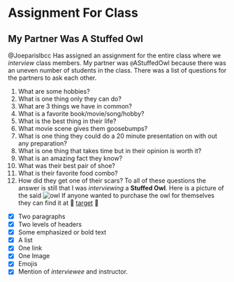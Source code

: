 # Assignment For Class
## My Partner Was A Stuffed Owl

@Joeparislbcc Has assigned an assignment for the entire class where we *interview* class members.
My partner was ``@``AStuffedOwl because there was an uneven number of students in the class.
There was a list of questions for the partners to ask each other.
  1. What are some hobbies?
  2. What is one thing only they can do?
  3. What are 3 things we have in common?
  4. What is a favorite book/movie/song/hobby?
  5. What is the best thing in their life?
  6. What movie scene gives them goosebumps?
  7. What is one thing they could do a 20 minute presentation on with out any preparation?
  8. What is one thing that takes time but in their opinion is worth it?
  9. What is an amazing fact they know?
  10. What was their best pair of shoe?
  11. What is their favorite food combo?
  12. How did they get one of their scars?
To all of these questions the answer is still that I was *interviewing* a **Stuffed Owl**.
Here is a picture of the said ![owl](https://target.scene7.com/is/image/Target/GUEST_66f5b1f7-bbf8-4a54-89fa-f5d977310747?wid=488&hei=488&fmt=pjpeg)
If anyone wanted to purchase the owl for themselves they can find it at 🦉 [target](https://www.target.com/p/melissa-38-doug-giant-owl-lifelike-stuffed-animal-17-inches-tall/-/A-50381031) 🦉
 -[x] Two paragraphs
 -[x] Two levels of headers
 -[x] Some emphasized or bold text
 -[x] A list
 -[x] One link
 -[x] One Image
 -[x] Emojis
 -[x] Mention of *interviewee* and instructor.
